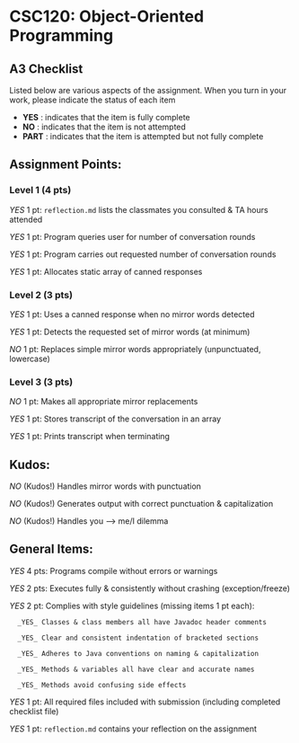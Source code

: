 # CSC120: Object-Oriented Programming
## A3 Checklist

Listed below are various aspects of the assignment.  When you turn in your work, please indicate the status of each item

- **YES** : indicates that the item is fully complete
- **NO** : indicates that the item is not attempted
- **PART** : indicates that the item is attempted but not fully complete


## Assignment Points:

### Level 1 (4 pts)

_YES_ 1 pt: `reflection.md` lists the classmates you consulted & TA hours attended

_YES_ 1 pt: Program queries user for number of conversation rounds

_YES_ 1 pt: Program carries out requested number of conversation rounds

_YES_ 1 pt: Allocates static array of canned responses

### Level 2 (3 pts)

_YES_ 1 pt: Uses a canned response when no mirror words detected

_YES_ 1 pt: Detects the requested set of mirror words (at minimum)

_NO_ 1 pt: Replaces simple mirror words appropriately (unpunctuated, lowercase)

### Level 3 (3 pts)

_NO_ 1 pt: Makes all appropriate mirror replacements

_YES_ 1 pt: Stores transcript of the conversation in an array

_YES_ 1 pt: Prints transcript when terminating

## Kudos:

_NO_ (Kudos!) Handles mirror words with punctuation

_NO_ (Kudos!) Generates output with correct punctuation & capitalization

_NO_ (Kudos!) Handles you --> me/I dilemma



## General Items:

_YES_ 4 pts: Programs compile without errors or warnings

_YES_ 2 pts: Executes fully & consistently without crashing (exception/freeze)

_YES_ 2 pt: Complies with style guidelines (missing items 1 pt each):

      _YES_ Classes & class members all have Javadoc header comments

      _YES_ Clear and consistent indentation of bracketed sections

      _YES_ Adheres to Java conventions on naming & capitalization

      _YES_ Methods & variables all have clear and accurate names

      _YES_ Methods avoid confusing side effects

_YES_ 1 pt: All required files included with submission (including completed checklist file)

_YES_ 1 pt: `reflection.md` contains your reflection on the assignment
